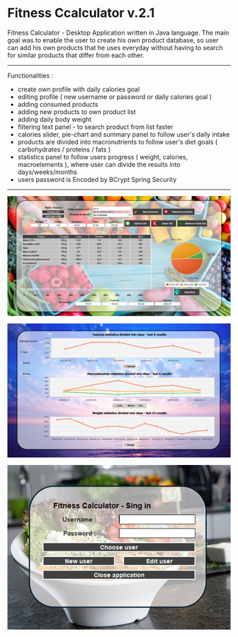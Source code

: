 # Fitness Ccalculator v.2.1
Fitness Calculator - Desktop Application written in Java language. The main goal was to enable 
the user to create his own product database, so user can add his own products 
that he uses everyday without having to search for similar products that differ from each other.

- - - - - - - - - - - - - - - - - - - - - - - - - - - - - - - - - - - - - - - - - - - - - - - -

Functionalities : 
- create own profile with daily calories goal
- editing profile ( new username or password or daily calories goal )
- adding consumed products
- adding new products to own product list
- adding daily body weight
- filtering text panel - to search product from list faster
- calories slider, pie-chart and summary panel to follow user's daily intake
- products are divided into macronutrients to follow user's diet goals ( carbohydrates / proteins / fats )
- statistics panel to follow users progress ( weight, calories, macroelements ), 
where user can divide the results into days/weeks/months
- users password is Encoded by BCrypt Spring Security 

- - - - - - - - - - - - - - - - - - - - - - - - - - - - - - - - - - - - - - - - - - - - - - - -

![Project-Organizer](src/TomaszC283/main/java/resources/mainwindow.png)

![Project-Organizer](src/TomaszC283/main/java/resources/statisticswindow.png)

![Project-Organizer](src/TomaszC283/main/java/resources/login.png)

